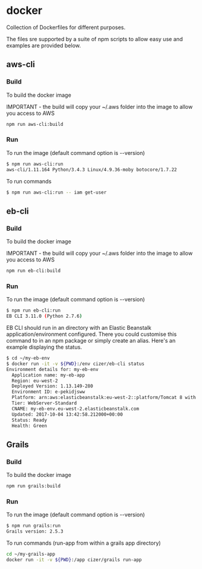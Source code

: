 # docker
Collection of Dockerfiles for different purposes.

The files sre supported by a suite of npm scripts to allow easy use and examples are provided below.

## aws-cli
### Build
To build the docker image

IMPORTANT - the build will copy your ~/.aws folder into the image to allow you access to AWS
```bash
npm run aws-cli:build
```

### Run
To run the image (default command option is --version)
```bash
$ npm run aws-cli:run
aws-cli/1.11.164 Python/3.4.3 Linux/4.9.36-moby botocore/1.7.22
```
To run commands
```bash
$ npm run aws-cli:run -- iam get-user
```

## eb-cli
### Build
To build the docker image

IMPORTANT - the build will copy your ~/.aws folder into the image to allow you access to AWS
```bash
npm run eb-cli:build
```

### Run
To run the image (default command option is --version)
```bash
$ npm run eb-cli:run
EB CLI 3.11.0 (Python 2.7.6)
```
EB CLI should run in an directory with an Elastic Beanstalk application/environment configured. There you could customise this command to in an npm package or simply create an alias. Here's an example displaying the status.
```bash
$ cd ~/my-eb-env
$ docker run -it -v ${PWD}:/env cizer/eb-cli status
Environment details for: my-eb-env
  Application name: my-eb-app
  Region: eu-west-2
  Deployed Version: 1.13.149-280
  Environment ID: e-pekidjsww
  Platform: arn:aws:elasticbeanstalk:eu-west-2::platform/Tomcat 8 with Java 8 running on 64bit Amazon Linux/2.6.5
  Tier: WebServer-Standard
  CNAME: my-eb-env.eu-west-2.elasticbeanstalk.com
  Updated: 2017-10-04 13:42:58.212000+00:00
  Status: Ready
  Health: Green
```

## Grails

### Build
To build the docker image

```bash
npm run grails:build
```

### Run
To run the image (default command option is --version)
```bash
$ npm run grails:run
Grails version: 2.5.3
```
To run commands (run-app from within a grails app directory)
```bash
cd ~/my-grails-app
docker run -it -v ${PWD}:/app cizer/grails run-app
```